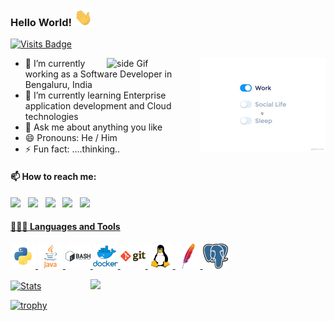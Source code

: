  ### Hello World!  <img src="https://github.com/atulgaurav98/atulgaurav98/blob/master/assets/Hi.gif" width="29px">
  [![Visits Badge](https://badges.pufler.dev/visits/atulgaurav98/atulgaurav98)](https://badges.pufler.dev/visits/atulgaurav98/atulgaurav98)
  
<img src="https://github.com/atulgaurav98/atulgaurav98/blob/master/assets/life_balance.gif" alt="side Image" align="right" width="200" height="auto" /> <img src="https://media3.giphy.com/media/ZEB6yFbLnhyQf7g3hn/giphy.gif" alt="side Gif" align="right" width="150" height="auto"/> </a>
  
  - 🔭 I’m currently working as a Software Developer in Bengaluru, India
  - 🌱 I’m currently learning Enterprise application development and Cloud technologies
  - 💬 Ask me about anything you like
  - 😄 Pronouns: He / Him
  - ⚡ Fun fact: ....thinking..
  
  #### 📫 How to reach me:
  
[<img src="https://img.icons8.com/color/48/000000/twitter.png" width="3.5%"/>](https://twitter.com/atulgaurav98)  &nbsp; [<img src="https://img.icons8.com/color/48/000000/linkedin.png" width="3.5%"/>](https://www.linkedin.com/in/atulgaurav98/)  &nbsp; [<img src="https://img.icons8.com/fluent/48/000000/facebook-new.png" width="3.5%"/>](https://www.facebook.com/atulgaurav/)  &nbsp; [<img src="https://img.icons8.com/fluent/48/000000/instagram-new.png" width="3.5%"/>](https://www.instagram.com/atulgaurav98/)  &nbsp; <a href="mailto:atul.gaurav@gmail.com"> <img src="https://img.icons8.com/fluent/48/000000/gmail.png" width="3.5%"/>
  
  #### 👨🏻‍💻 Languages and Tools <br />
  <code><img height="40" src="https://raw.githubusercontent.com/github/explore/80688e429a7d4ef2fca1e82350fe8e3517d3494d/topics/python/python.png"></code>
  <code><img height="40" src="https://raw.githubusercontent.com/github/explore/80688e429a7d4ef2fca1e82350fe8e3517d3494d/topics/java/java.png"></code>
  <code><img height="40" src="https://raw.githubusercontent.com/github/explore/80688e429a7d4ef2fca1e82350fe8e3517d3494d/topics/bash/bash.png"></code>
  <code><img height="40" src="https://raw.githubusercontent.com/github/explore/80688e429a7d4ef2fca1e82350fe8e3517d3494d/topics/docker/docker.png"></code>
  <code><img height="40" src="https://raw.githubusercontent.com/github/explore/80688e429a7d4ef2fca1e82350fe8e3517d3494d/topics/git/git.png"></code></code>
  <code><img height="40" src="https://raw.githubusercontent.com/github/explore/80688e429a7d4ef2fca1e82350fe8e3517d3494d/topics/linux/linux.png"></code>
  <code><img height="40" src="https://raw.githubusercontent.com/github/explore/80688e429a7d4ef2fca1e82350fe8e3517d3494d/topics/maven/maven.png"></code>
  <code><img height="40" src="https://raw.githubusercontent.com/github/explore/80688e429a7d4ef2fca1e82350fe8e3517d3494d/topics/postgresql/postgresql.png"></code>
  
  [![Stats](https://github-readme-stats.vercel.app/api?username=atulgaurav98&show_icons=true&theme=radical)](https://github-readme-stats.vercel.app/api?username=atulgaurav98&show_icons=true&theme=radical)&nbsp; &nbsp; &nbsp; &nbsp; &nbsp; &nbsp; &nbsp; &nbsp; &nbsp; &nbsp; <img src="https://github.com/atulgaurav98/atulgaurav98/blob/master/assets/saved.gif" width="195">
  
  [![trophy](https://github-profile-trophy.vercel.app/?username=atulgaurav98&theme=juicyfresh&no-frame=true&row=1&&margin-w=20&no-bg=true)](https://github-profile-trophy.vercel.app/?username=atulgaurav98&theme=juicyfresh&no-frame=true&row=1&&margin-w=20&no-bg=true)
  

<!---
atulgaurav98/atulgaurav98 is a ✨ special ✨ repository because its `README.md` (this file) appears on your GitHub profile.
You can click the Preview link to take a look at your changes.
--->
